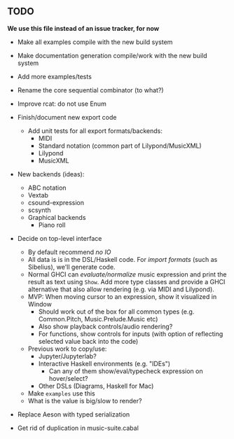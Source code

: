 
## TODO

**We use this file instead of an issue tracker, for now**

- Make all examples compile with the new build system

- Make documentation generation compile/work with the new build system

- Add more examples/tests

- Rename the core sequential combinator (to what?)

- Improve rcat: do not use Enum

- Finish/document new export code
  - Add unit tests for all export formats/backends:
    - MIDI
    - Standard notation (common part of Lilypond/MusicXML)
    - Lilypond
    - MusicXML

- New backends (ideas):
  - ABC notation
  - Vextab
  - csound-expression
  - scsynth
  - Graphical backends
    - Piano roll

- Decide on top-level interface
  - By default recommend *no IO*
  - All data is is in the DSL/Haskell code. For *import formats* (such as Sibelius), we'll generate code.
  - Normal GHCI can *evaluate/normalize* music expression and print the result as text using `Show`. Add more type classes and provide a GHCI alternative that also allow rendering (e.g. via MIDI and Lilypond).
  - MVP: When moving cursor to an expression, show it visualized in Window
    - Should work out of the box for all common types (e.g. Common.Pitch, Music.Prelude.Music etc)
    - Also show playback controls/audio rendering?
    - For functions, show controls for inputs (with option of reflecting selected value back into the code)
  - Previous work to copy/use:
    - Jupyter/Jupyterlab?
    - Interactive Haskell environments (e.g. "IDEs")
      - Can any of them show/eval/typecheck expression on hover/select?
    - Other DSLs (Diagrams, Haskell for Mac)
  - Make `examples` use this
  - What is the value is big/slow to render?

- Replace Aeson with typed serialization

- Get rid of duplication in music-suite.cabal
